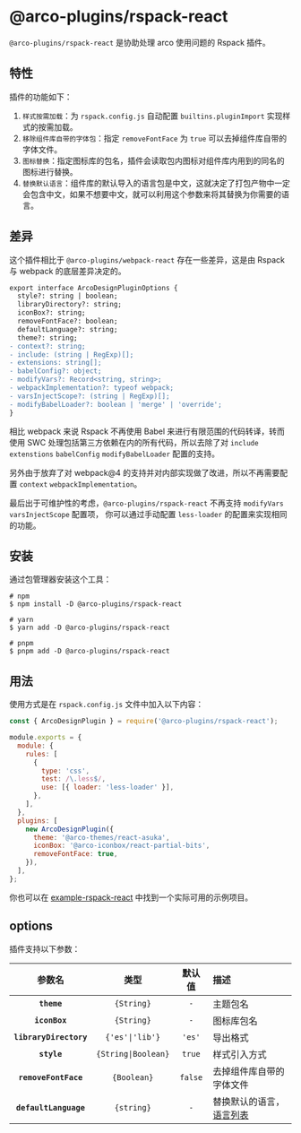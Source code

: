 # @arco-plugins/rspack-react

`@arco-plugins/rspack-react` 是协助处理 arco 使用问题的 Rspack 插件。

## 特性

插件的功能如下：

1. `样式按需加载`：为 `rspack.config.js` 自动配置 `builtins.pluginImport` 实现样式的按需加载。
1. `移除组件库自带的字体包`：指定 `removeFontFace` 为 `true` 可以去掉组件库自带的字体文件。
1. `图标替换`：指定图标库的包名，插件会读取包内图标对组件库内用到的同名的图标进行替换。
1. `替换默认语言`：组件库的默认导入的语言包是中文，这就决定了打包产物中一定会包含中文，如果不想要中文，就可以利用这个参数来将其替换为你需要的语言。

## 差异

这个插件相比于 `@arco-plugins/webpack-react` 存在一些差异，这是由 Rspack 与 webpack 的底层差异决定的。

```diff
export interface ArcoDesignPluginOptions {
  style?: string | boolean;
  libraryDirectory?: string;
  iconBox?: string;
  removeFontFace?: boolean;
  defaultLanguage?: string;
  theme?: string;
- context?: string;
- include: (string | RegExp)[];
- extensions: string[];
- babelConfig?: object;
- modifyVars?: Record<string, string>;
- webpackImplementation?: typeof webpack;
- varsInjectScope?: (string | RegExp)[];
- modifyBabelLoader?: boolean | 'merge' | 'override';
}
```

相比 webpack 来说 Rspack 不再使用 Babel 来进行有限范围的代码转译，转而使用 SWC 处理包括第三方依赖在内的所有代码，所以去除了对 `include` `extenstions` `babelConfig` `modifyBabelLoader` 配置的支持。

另外由于放弃了对 webpack@4 的支持并对内部实现做了改进，所以不再需要配置 `context` `webpackImplementation`。

最后出于可维护性的考虑，`@arco-plugins/rspack-react` 不再支持 `modifyVars` `varsInjectScope` 配置项，
你可以通过手动配置 `less-loader` 的配置来实现相同的功能。

## 安装

通过包管理器安装这个工具：

```shell
# npm
$ npm install -D @arco-plugins/rspack-react

# yarn
$ yarn add -D @arco-plugins/rspack-react

# pnpm
$ pnpm add -D @arco-plugins/rspack-react
```

## 用法

使用方式是在 `rspack.config.js` 文件中加入以下内容：

```js
const { ArcoDesignPlugin } = require('@arco-plugins/rspack-react');

module.exports = {
  module: {
    rules: [
      {
        type: 'css',
        test: /\.less$/,
        use: [{ loader: 'less-loader' }],
      },
    ],
  },
  plugins: [
    new ArcoDesignPlugin({
      theme: '@arco-themes/react-asuka',
      iconBox: '@arco-iconbox/react-partial-bits',
      removeFontFace: true,
    }),
  ],
};
```

你也可以在 [example-rspack-react](../../examples/rspack-react/) 中找到一个实际可用的示例项目。

## options

插件支持以下参数：

|参数名|类型|默认值|描述|
|:--:|:--:|:-----:|:----------|
|**`theme`**|`{String}`|`-`|主题包名|
|**`iconBox`**|`{String}`|`-`|图标库包名|
|**`libraryDirectory`**|`{'es'\|'lib'}`|`'es'`|导出格式|
|**`style`**|`{String\|Boolean}`|`true`| 样式引入方式|
|**`removeFontFace`**|`{Boolean}`|`false`| 去掉组件库自带的字体文件 |
|**`defaultLanguage`**|`{string}`|`-`| 替换默认的语言，[语言列表](https://arco.design/react/docs/i18n#%E6%94%AF%E6%8C%81%E7%9A%84%E8%AF%AD%E8%A8%80) |
